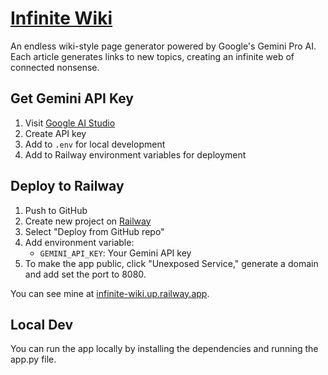 # [Infinite Wiki](https://infinite-wiki.up.railway.app)

An endless wiki-style page generator powered by Google's Gemini Pro AI. Each article generates links to new topics, creating an infinite web of connected nonsense.

## Get Gemini API Key

1. Visit [Google AI Studio](https://makersuite.google.com/app/apikey)
2. Create API key
3. Add to `.env` for local development
4. Add to Railway environment variables for deployment

## Deploy to Railway

1. Push to GitHub
2. Create new project on [Railway](https://railway.app)
3. Select "Deploy from GitHub repo"
4. Add environment variable:
   - `GEMINI_API_KEY`: Your Gemini API key
5. To make the app public, click "Unexposed Service," generate a domain and add set the port to 8080.

You can see mine at [infinite-wiki.up.railway.app](https://infinite-wiki.up.railway.app).

## Local Dev

You can run the app locally by installing the dependencies and running the app.py file. 